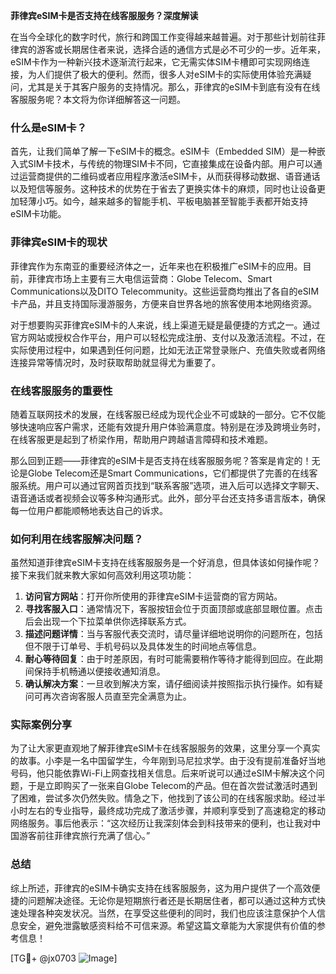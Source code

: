 **菲律宾eSIM卡是否支持在线客服服务？深度解读**

在当今全球化的数字时代，旅行和跨国工作变得越来越普遍。对于那些计划前往菲律宾的游客或长期居住者来说，选择合适的通信方式是必不可少的一步。近年来，eSIM卡作为一种新兴技术逐渐流行起来，它无需实体SIM卡槽即可实现网络连接，为人们提供了极大的便利。然而，很多人对eSIM卡的实际使用体验充满疑问，尤其是关于其客户服务的支持情况。那么，菲律宾的eSIM卡到底有没有在线客服服务呢？本文将为你详细解答这一问题。

### 什么是eSIM卡？

首先，让我们简单了解一下eSIM卡的概念。eSIM卡（Embedded SIM）是一种嵌入式SIM卡技术，与传统的物理SIM卡不同，它直接集成在设备内部。用户可以通过运营商提供的二维码或者应用程序激活eSIM卡，从而获得移动数据、语音通话以及短信等服务。这种技术的优势在于省去了更换实体卡的麻烦，同时也让设备更加轻薄小巧。如今，越来越多的智能手机、平板电脑甚至智能手表都开始支持eSIM卡功能。

### 菲律宾eSIM卡的现状

菲律宾作为东南亚的重要经济体之一，近年来也在积极推广eSIM卡的应用。目前，菲律宾市场上主要有三大电信运营商：Globe Telecom、Smart Communications以及DITO Telecommunity。这些运营商均推出了各自的eSIM卡产品，并且支持国际漫游服务，方便来自世界各地的旅客使用本地网络资源。

对于想要购买菲律宾eSIM卡的人来说，线上渠道无疑是最便捷的方式之一。通过官方网站或授权合作平台，用户可以轻松完成注册、支付以及激活流程。不过，在实际使用过程中，如果遇到任何问题，比如无法正常登录账户、充值失败或者网络连接异常等情况时，及时获取帮助就显得尤为重要了。

### 在线客服服务的重要性

随着互联网技术的发展，在线客服已经成为现代企业不可或缺的一部分。它不仅能够快速响应客户需求，还能有效提升用户体验满意度。特别是在涉及跨境业务时，在线客服更是起到了桥梁作用，帮助用户跨越语言障碍和技术难题。

那么回到正题——菲律宾的eSIM卡是否支持在线客服服务呢？答案是肯定的！无论是Globe Telecom还是Smart Communications，它们都提供了完善的在线客服系统。用户可以通过官网首页找到“联系客服”选项，进入后可以选择文字聊天、语音通话或者视频会议等多种沟通形式。此外，部分平台还支持多语言版本，确保每一位用户都能顺畅地表达自己的诉求。

### 如何利用在线客服解决问题？

虽然知道菲律宾eSIM卡支持在线客服服务是一个好消息，但具体该如何操作呢？接下来我们就来教大家如何高效利用这项功能：

1. **访问官方网站**：打开你所使用的菲律宾eSIM卡运营商的官方网站。
2. **寻找客服入口**：通常情况下，客服按钮会位于页面顶部或底部显眼位置。点击后会出现一个下拉菜单供你选择联系方式。
3. **描述问题详情**：当与客服代表交流时，请尽量详细地说明你的问题所在，包括但不限于订单号、手机号码以及具体发生的时间地点等信息。
4. **耐心等待回复**：由于时差原因，有时可能需要稍作等待才能得到回应。在此期间保持手机畅通以便接收通知消息。
5. **确认解决方案**：一旦收到解决方案，请仔细阅读并按照指示执行操作。如有疑问可再次咨询客服人员直至完全满意为止。

### 实际案例分享

为了让大家更直观地了解菲律宾eSIM卡在线客服服务的效果，这里分享一个真实的故事。小李是一名中国留学生，今年刚到马尼拉求学。由于没有提前准备好当地号码，他只能依靠Wi-Fi上网查找相关信息。后来听说可以通过eSIM卡解决这个问题，于是立即购买了一张来自Globe Telecom的产品。但在首次尝试激活时遇到了困难，尝试多次仍然失败。情急之下，他找到了该公司的在线客服求助。经过半小时左右的专业指导，最终成功完成了激活步骤，并顺利享受到了高速稳定的移动网络服务。事后他表示：“这次经历让我深刻体会到科技带来的便利，也让我对中国游客前往菲律宾旅行充满了信心。”

### 总结

综上所述，菲律宾的eSIM卡确实支持在线客服服务，这为用户提供了一个高效便捷的问题解决途径。无论你是短期旅行者还是长期居住者，都可以通过这种方式快速处理各种突发状况。当然，在享受这些便利的同时，我们也应该注意保护个人信息安全，避免泄露敏感资料给不可信来源。希望这篇文章能为大家提供有价值的参考信息！

[TG💪+ @jx0703 ![Image](https://github.com/user-attachments/assets/dbca1d08-cadb-493c-b0ec-ad6f7a83f270)]